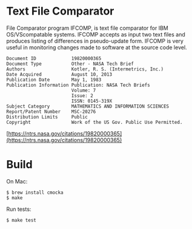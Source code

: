 # Text File Comparator

File Comparator program IFCOMP, is text file comparator for IBM
OS/VScompatable systems. IFCOMP accepts as input two text files
and produces listing of differences in pseudo-update form.
IFCOMP is very useful in monitoring changes made to software at
the source code level.

```
Document ID             19820000365
Document Type           Other - NASA Tech Brief
Authors                 Kotler, R. S. (Intermetrics, Inc.)
Date Acquired           August 10, 2013
Publication Date        May 1, 1983
Publication Information Publication: NASA Tech Briefs
                        Volume: 7
                        Issue: 2
                        ISSN: 0145-319X
Subject Category        MATHEMATICS AND INFORMATION SCIENCES
Report/Patent Number    MSC-20276
Distribution Limits     Public
Copyright               Work of the US Gov. Public Use Permitted.
```

[https://ntrs.nasa.gov/citations/19820000365](https://ntrs.nasa.gov/citations/19820000365)

# Build

On Mac:
```
$ brew install cmocka
$ make
```

Run tests:
```
$ make test
```
